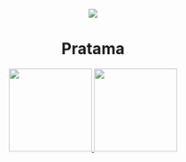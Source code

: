 <p align="center">
<img src="https://raw.githubusercontent.com/pratamarizki22/my_porto/main/img/profile/cat.webp">
</p>

<div align="center">
  <h1>Pratama</h1>
</div>


<div align="center">
  <a href="https://github.com/rstsfyn">
  <img height="150em" src="https://github-readme-stats.vercel.app/api/top-langs/?username=Pratamarizki22&layout=compact&langs_count=20&theme=dracula"/>
  <img height="150em" src="https://github-readme-stats.vercel.app/api?username=Pratamarizki22&show_icons=true&theme=dracula&include_all_commits=true&count_private=true"/>
</div>
